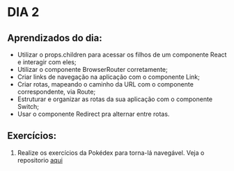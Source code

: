 # DIA 2

## Aprendizados do dia:
* Utilizar o props.children para acessar os filhos de um componente React e interagir com eles;
* Utilizar o componente BrowserRouter corretamente;
* Criar links de navegação na aplicação com o componente Link;
* Criar rotas, mapeando o caminho da URL com o componente correspondente, via Route;
* Estruturar e organizar as rotas da sua aplicação com o componente Switch;
* Usar o componente Redirect pra alternar entre rotas.

## Exercícios:
1. Realize os exercícios da Pokédex para torna-lá navegável. Veja o repositorio [aqui](https://github.com/joao-gui-marcos/react-router-pokedex-exercise)
